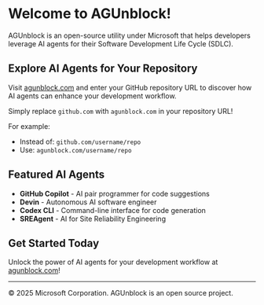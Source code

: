 # Welcome to AGUnblock!

AGUnblock is an open-source utility under Microsoft that helps developers leverage AI agents for their Software Development Life Cycle (SDLC).

## Explore AI Agents for Your Repository

Visit [agunblock.com](https://agunblock.com) and enter your GitHub repository URL to discover how AI agents can enhance your development workflow.

Simply replace `github.com` with `agunblock.com` in your repository URL!

For example:
- Instead of: `github.com/username/repo`
- Use: `agunblock.com/username/repo`

## Featured AI Agents

- **GitHub Copilot** - AI pair programmer for code suggestions
- **Devin** - Autonomous AI software engineer
- **Codex CLI** - Command-line interface for code generation
- **SREAgent** - AI for Site Reliability Engineering

## Get Started Today

Unlock the power of AI agents for your development workflow at [agunblock.com](https://agunblock.com)!

---

© 2025 Microsoft Corporation. AGUnblock is an open source project.
